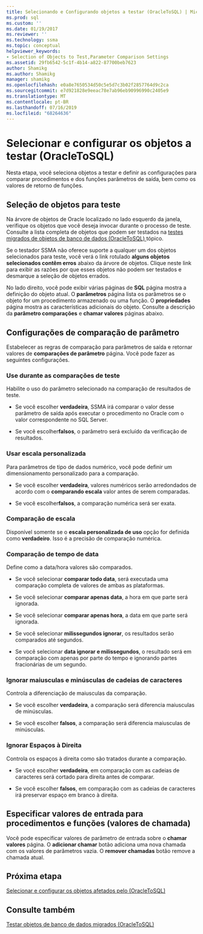 ```yaml
---
title: Selecionando e Configurando objetos a testar (OracleToSQL) | Microsoft Docs
ms.prod: sql
ms.custom: ''
ms.date: 01/19/2017
ms.reviewer: ''
ms.technology: ssma
ms.topic: conceptual
helpviewer_keywords:
- Selection of Objects to Test,Parameter Comparison Settings
ms.assetid: 29fb6542-5c1f-4b14-a822-87700beb7623
author: Shamikg
ms.author: Shamikg
manager: shamikg
ms.openlocfilehash: e0a8e7650534d50c5e5d7c3b02f2857764d9c2ca
ms.sourcegitcommit: e7d921828e9eeac78e7ab96eb90996990c2405e9
ms.translationtype: MT
ms.contentlocale: pt-BR
ms.lasthandoff: 07/16/2019
ms.locfileid: "68264636"
---
```

# <a name="selecting-and-configuring-objects-to-test-oracletosql"></a>Selecionar e configurar os objetos a testar (OracleToSQL)
Nesta etapa, você seleciona objetos a testar e definir as configurações para comparar procedimentos e dos funções parâmetros de saída, bem como os valores de retorno de funções.  
  
## <a name="selection-of-objects-to-test"></a>Seleção de objetos para teste  
Na árvore de objetos de Oracle localizado no lado esquerdo da janela, verifique os objetos que você deseja invocar durante o processo de teste. Consulte a lista completa de objetos que podem ser testados na [testes migrados de objetos de banco de dados &#40;OracleToSQL&#41; ](../../ssma/oracle/testing-migrated-database-objects-oracletosql.md) tópico.  
  
Se o testador SSMA não oferece suporte a qualquer um dos objetos selecionados para teste, você verá o link rotulado **alguns objetos selecionados contêm erros** abaixo da árvore de objetos. Clique neste link para exibir as razões por que esses objetos não podem ser testados e desmarque a seleção de objetos errados.  
  
No lado direito, você pode exibir várias páginas de **SQL** página mostra a definição do objeto atual. O **parâmetros** página lista os parâmetros se o objeto for um procedimento armazenado ou uma função. O **propriedades** página mostra as características adicionais do objeto. Consulte a descrição da **parâmetro comparações** e **chamar valores** páginas abaixo.  
  
## <a name="parameter-comparison-settings"></a>Configurações de comparação de parâmetro  
Estabelecer as regras de comparação para parâmetros de saída e retornar valores de **comparações de parâmetro** página. Você pode fazer as seguintes configurações.  
  
### <a name="use-during-test-comparisons"></a>Use durante as comparações de teste  
Habilite o uso do parâmetro selecionado na comparação de resultados de teste.  
  
-   Se você escolher **verdadeira**, SSMA irá comparar o valor desse parâmetro de saída após executar o procedimento no Oracle com o valor correspondente no SQL Server.
  
-   Se você escolher**falsos**, o parâmetro será excluído da verificação de resultados.  
  
### <a name="use-custom-scale"></a>Usar escala personalizada  
Para parâmetros de tipo de dados numérico, você pode definir um dimensionamento personalizado para a comparação.  
  
-   Se você escolher **verdadeira**, valores numéricos serão arredondados de acordo com o **comparando escala** valor antes de serem comparadas.  
  
-   Se você escolher**falsos**, a comparação numérica será ser exata.  
  
### <a name="comparing-scale"></a>Comparação de escala  
Disponível somente se o **escala personalizada de uso** opção for definida como **verdadeiro**. Isso é a precisão de comparação numérica.  
  
### <a name="date-time-comparing"></a>Comparação de tempo de data  
Define como a data/hora valores são comparados.  
  
-   Se você selecionar **comparar todo data**, será executada uma comparação completa de valores de ambas as plataformas.  
  
-   Se você selecionar **comparar apenas data**, a hora em que parte será ignorada.  
  
-   Se você selecionar **comparar apenas hora**, a data em que parte será ignorada.  
  
-   Se você selecionar **milissegundos ignorar**, os resultados serão comparados até segundos.  
  
-   Se você selecionar **data ignorar e milissegundos**, o resultado será em comparação com apenas por parte do tempo e ignorando partes fracionárias de um segundo.  
  
### <a name="ignore-strings-case"></a>Ignorar maiusculas e minúsculas de cadeias de caracteres  
Controla a diferenciação de maiusculas da comparação.  
  
-   Se você escolher **verdadeira**, a comparação será diferencia maiusculas de minúsculas.  
  
-   Se você escolher **falsos**, a comparação será diferencia maiusculas de minúsculas.  
  
### <a name="ignore-trailing-spaces"></a>Ignorar Espaços à Direita  
Controla os espaços à direita como são tratados durante a comparação.  
  
-   Se você escolher **verdadeira**, em comparação com as cadeias de caracteres será cortado para direita antes de comparar.  
  
-   Se você escolher **falsos**, em comparação com as cadeias de caracteres irá preservar espaço em branco à direita.  
  
## <a name="specify-input-values-for-procedures-and-functions-call-values"></a>Especificar valores de entrada para procedimentos e funções (valores de chamada)  
Você pode especificar valores de parâmetro de entrada sobre o **chamar valores** página. O **adicionar chamar** botão adiciona uma nova chamada com os valores de parâmetros vazia. O **remover chamadas** botão remove a chamada atual.  
  
## <a name="next-step"></a>Próxima etapa  
[Selecionar e configurar os objetos afetados pelo &#40;OracleToSQL&#41;](../../ssma/oracle/selecting-and-configuring-affected-objects-oracletosql.md)  
  
## <a name="see-also"></a>Consulte também  
[Testar objetos de banco de dados migrados &#40;OracleToSQL&#41;](../../ssma/oracle/testing-migrated-database-objects-oracletosql.md)  
  
